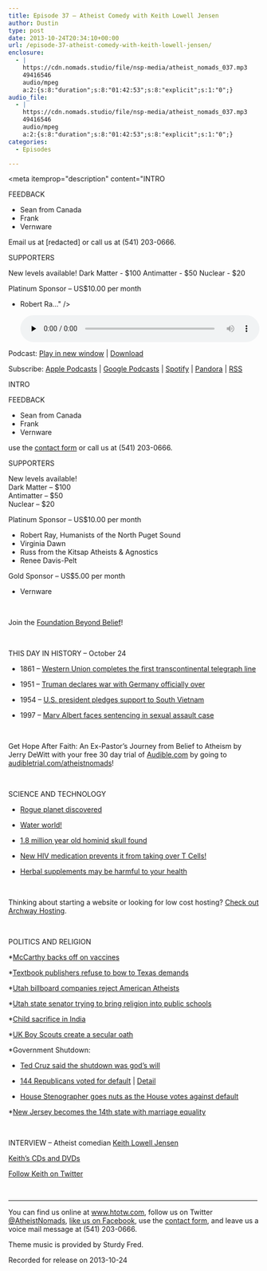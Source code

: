 ```yaml
---
title: Episode 37 – Atheist Comedy with Keith Lowell Jensen
author: Dustin
type: post
date: 2013-10-24T20:34:10+00:00
url: /episode-37-atheist-comedy-with-keith-lowell-jensen/
enclosure:
  - |
    https://cdn.nomads.studio/file/nsp-media/atheist_nomads_037.mp3
    49416546
    audio/mpeg
    a:2:{s:8:"duration";s:8:"01:42:53";s:8:"explicit";s:1:"0";}
audio_file:
  - |
    https://cdn.nomads.studio/file/nsp-media/atheist_nomads_037.mp3
    49416546
    audio/mpeg
    a:2:{s:8:"duration";s:8:"01:42:53";s:8:"explicit";s:1:"0";}
categories:
  - Episodes

---
```

<div itemscope itemtype="http://schema.org/AudioObject">
  <meta itemprop="name" content="Episode 37 – Atheist Comedy with Keith Lowell Jensen" />
  
  <meta itemprop="uploadDate" content="2013-10-24T14:34:10-06:00" />
  
  <meta itemprop="encodingFormat" content="audio/mpeg" />
  
  <meta itemprop="duration" content="PT1H42M53S" />
  
  <meta itemprop="description" content="INTRO

FEEDBACK
* Sean from Canada
* Frank
* Vernware

Email us at [redacted] or call us at (541) 203-0666.

SUPPORTERS

New levels available!
Dark Matter - $100
Antimatter - $50
Nuclear - $20

Platinum Sponsor – US$10.00 per month
* Robert Ra..." />
  
  <meta itemprop="contentUrl" content="https://dts.podtrac.com/redirect.mp3/cdn.nomads.studio/file/nsp-media/atheist_nomads_037.mp3" />
  
  <meta itemprop="contentSize" content="47.1" />
  </p> 
  
  <div class="powerpress_player" id="powerpress_player_8292">
    <audio class="wp-audio-shortcode" id="audio-5201-36" preload="none" style="width: 100%;" controls="controls"><source type="audio/mpeg" src="https://dts.podtrac.com/redirect.mp3/cdn.nomads.studio/file/nsp-media/atheist_nomads_037.mp3?_=36" /><a href="https://dts.podtrac.com/redirect.mp3/cdn.nomads.studio/file/nsp-media/atheist_nomads_037.mp3">https://dts.podtrac.com/redirect.mp3/cdn.nomads.studio/file/nsp-media/atheist_nomads_037.mp3</a></audio>
  </div>
</div>

<p class="powerpress_links powerpress_links_mp3">
  Podcast: <a href="https://dts.podtrac.com/redirect.mp3/cdn.nomads.studio/file/nsp-media/atheist_nomads_037.mp3" class="powerpress_link_pinw" target="_blank" title="Play in new window" onclick="return powerpress_pinw('https://htotw.com/?powerpress_pinw=5201-podcast');" rel="nofollow">Play in new window</a> | <a href="https://dts.podtrac.com/redirect.mp3/cdn.nomads.studio/file/nsp-media/atheist_nomads_037.mp3" class="powerpress_link_d" title="Download" rel="nofollow" download="atheist_nomads_037.mp3">Download</a>
</p>

<p class="powerpress_links powerpress_subscribe_links">
  Subscribe: <a href="https://podcasts.apple.com/us/podcast/humanists-take-on-the-world/id530050098?mt=2&ls=1" class="powerpress_link_subscribe powerpress_link_subscribe_itunes" target="_blank" title="Subscribe on Apple Podcasts" rel="nofollow">Apple Podcasts</a> | <a href="https://www.google.com/podcasts?feed=aHR0cDovL2F0aGVpc3Rub21hZHMubGlic3luLmNvbS9yc3M%3D" class="powerpress_link_subscribe powerpress_link_subscribe_googleplay" target="_blank" title="Subscribe on Google Podcasts" rel="nofollow">Google Podcasts</a> | <a href="https://open.spotify.com/show/3LzK2xZGike6Tc1GEMtMbr?si=LieN9SNuTpq96smuaUsH8A" class="powerpress_link_subscribe powerpress_link_subscribe_spotify" target="_blank" title="Subscribe on Spotify" rel="nofollow">Spotify</a> | <a href="https://www.pandora.com/podcast/atheist-nomads/PC:10122?corr=62071012&part=ug" class="powerpress_link_subscribe powerpress_link_subscribe_pandora" target="_blank" title="Subscribe on Pandora" rel="nofollow">Pandora</a> | <a href="https://htotw.com/feed/podcast/" class="powerpress_link_subscribe powerpress_link_subscribe_rss" target="_blank" title="Subscribe via RSS" rel="nofollow">RSS</a>
</p>

INTRO

FEEDBACK  
* Sean from Canada  
* Frank  
* Vernware

use the [contact form](https://htotw.com/contact) or call us at (541) 203-0666.

SUPPORTERS

New levels available!  
Dark Matter &#8211; $100  
Antimatter &#8211; $50  
Nuclear &#8211; $20

Platinum Sponsor – US$10.00 per month  
* Robert Ray, Humanists of the North Puget Sound  
* Virginia Dawn  
* Russ from the Kitsap Atheists & Agnostics  
* Renee Davis-Pelt

Gold Sponsor – US$5.00 per month  
* Vernware

&nbsp;

Join the <a href="http://foundationbeyondbelief.org/" target="_blank" rel="noopener">Foundation Beyond Belief</a>!

&nbsp;

THIS DAY IN HISTORY &#8211; October 24

* 1861 &#8211; <a href="http://www.history.com/this-day-in-history/western-union-completes-the-first-transcontinental-telegraph-line" target="_blank" rel="noopener">Western Union completes the first transcontinental telegraph line</a>

* 1951 &#8211; <a href="http://www.history.com/this-day-in-history/truman-declares-war-with-germany-officially-over" target="_blank" rel="noopener">Truman declares war with Germany officially over</a>

* 1954 &#8211; <a href="http://www.history.com/this-day-in-history/us-president-pledges-support-to-south-vietnam" target="_blank" rel="noopener">U.S. president pledges support to South Vietnam</a>

* 1997 &#8211; <a href="http://www.history.com/this-day-in-history/marv-albert-faces-sentencing-in-sexual-assault-case" target="_blank" rel="noopener">Marv Albert faces sentencing in sexual assault case</a>

&nbsp;

Get Hope After Faith: An Ex-Pastor&#8217;s Journey from Belief to Atheism by Jerry DeWitt with your free 30 day trial of <a href="http://www.audibletrial.com/atheistnomads" target="_blank" rel="noopener">Audible.com</a> by going to <a href="http://www.audibletrial.com/atheistnomads" target="_blank" rel="noopener">audibletrial.com/atheistnomads</a>!

&nbsp;

SCIENCE AND TECHNOLOGY

* <a href="http://www.latimes.com/science/sciencenow/la-sci-sn-planet-no-star-20131010,0,3364251.story" target="_blank" rel="noopener">Rogue planet discovered</a>

* <a href="http://www.independent.co.uk/news/science/in-a-galaxy-far-far-away-a-water-world-capable-of-supporting-life-8872478.html" target="_blank" rel="noopener">Water world!</a>

* <a href="http://www.newscientist.com/article/dn24428-complete-skull-of-18millionyearold-hominin-found.html" target="_blank" rel="noopener">1.8 million year old hominid skull found</a>

* <a href="http://medicalxpress.com/news/2013-10-medicine-hiv-human-dna.html" target="_blank" rel="noopener">New HIV medication prevents it from taking over T Cells!</a>

* <a href="http://www.reuters.com/article/2013/10/08/us-hepatitis-hawaii-idUSBRE9970YA20131008" target="_blank" rel="noopener">Herbal supplements may be harmful to your health</a>

&nbsp;

Thinking about starting a website or looking for low cost hosting? <a href="http://archwayhosting.com/" target="_blank" rel="noopener">Check out Archway Hosting</a>.

&nbsp;

POLITICS AND RELIGION

*<a href="http://hollywoodlife.com/2010/02/26/jenny-mccarthy-says-her-son-evan-never-had-autism/" target="_blank" rel="noopener">McCarthy backs off on vaccines</a>

*<a href="http://tfninsider.org/2013/10/17/important-news-publishers-are-resisting-pressure-to-dumb-down-their-biology-textbooks-for-texas/" target="_blank" rel="noopener">Textbook publishers refuse to bow to Texas demands</a>

*<a href="http://fox13now.com/2013/10/17/billboards-promoting-atheist-convention-denied-in-utah/" target="_blank" rel="noopener">Utah billboard companies reject American Atheists</a>

*<a href="http://www.sltrib.com/sltrib/politics/56973279-90/atheists-bill-constitution-freedom.html.csp" target="_blank" rel="noopener">Utah state senator trying to bring religion into public schools</a>

*<a href="http://www.dailymail.co.uk/news/article-2454853/Indian-father-kills-month-old-son-axe-appease-Hindu-goddess-destruction-rebirth.html" target="_blank" rel="noopener">Child sacrifice in India</a>

*<a href="http://www.deseretnews.com/article/865588082/Boy-Scouts-remove-God-from-oath-in-UK-welcome-atheists-to-the-ranks.html" target="_blank" rel="noopener">UK Boy Scouts create a secular oath</a>

*Government Shutdown:

* <a href="http://aattp.org/youre-hook-democrats-ted-cruz-says-government-shutdown-gods-will-video/" target="_blank" rel="noopener">Ted Cruz said the shutdown was god’s will</a>

* <a href="http://www.businessinsider.com/144-republicans-voted-for-default-2013-10" target="_blank" rel="noopener">144 Republicans voted for default</a> | <a href="http://clerk.house.gov/evs/2013/roll550.xml" target="_blank" rel="noopener">Detail</a>

* <a href="http://gawker.com/house-stenographer-dragged-off-floor-yelling-about-free-1446830813" target="_blank" rel="noopener">House Stenographer goes nuts as the House votes against default</a>

*<a href="http://www.usatoday.com/story/news/nation/2013/10/18/gay-marriage-nj/3009611/" target="_blank" rel="noopener">New Jersey becomes the 14th state with marriage equality</a>

&nbsp;

INTERVIEW &#8211; Atheist comedian <a href="http://keithlowelljensen.blogspot.com/" target="_blank" rel="noopener">Keith Lowell Jensen</a>

<a href="http://www.thecrippledmasters.com/newcomedycds.html" target="_blank" rel="noopener">Keith’s CDs and DVDs</a>

<a href="https://twitter.com/keithlowell" target="_blank" rel="noopener">Follow Keith on Twitter</a>

&nbsp;

<hr width="500" />

You can find us online at <a href="https://www.htotw.com/" target="_blank" rel="noopener">www.htotw.com</a>, follow us on Twitter <a href="https://htotw.com/twitter" target="_blank" rel="noopener">@AtheistNomads</a>, <a href="https://htotw.com/facebook" target="_blank" rel="noopener">like us on Facebook</a>, use the [contact form](https://htotw.com/contact), and leave us a voice mail message at (541) 203-0666.

Theme music is provided by Sturdy Fred.

Recorded for release on 2013-10-24